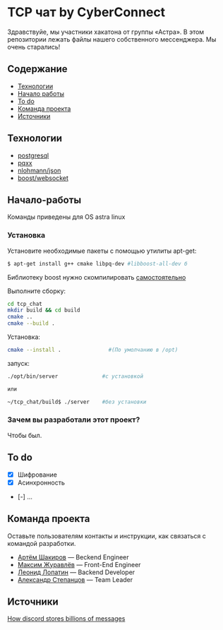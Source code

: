 # TCP чат by CyberConnect

Здравствуйе, мы участники хакатона от группы «Астра». В этом репозитории лежать файлы нашего собственного мессенджера. Мы очень старались!

## Содержание
- [Технологии](#технологии)
- [Начало работы](#начало-работы)
- [To do](#to-do)
- [Команда проекта](#команда-проекта)
- [Источники](#Источники)

## Технологии
- [postgresql](https://www.postgresql.org/)
- [pqxx](https://github.com/jtv/libpqxx)
- [nlohmann/json](https://github.com/nlohmann/json)
- [boost/websocket](https://github.com/boostorg)

## Начало-работы
Команды приведены для OS astra linux

### Установка

Установите необходимые пакеты с помощью утилиты apt-get:
```sh
$ apt-get install g++ cmake libpq-dev #libboost-all-dev б
```
Библиотеку boost нужно скомпилировать [самостоятельно](https://stackoverflow.com/questions/12578499/how-to-install-boost-on-ubuntu)

Выполните сборку:
```sh
cd tcp_chat
mkdir build && cd build
cmake ..
cmake --build .
```

Установка:
```sh
cmake --install .               #(По умолчанию в /opt)
```

запуск:
```sh
./opt/bin/server              #с установкой

или 

~/tcp_chat/build$ ./server    #без установки
```

### Зачем вы разработали этот проект?
Чтобы был.

## To do
- [x] Шифрование
- [x] Асинхронность
- [-] ...

## Команда проекта
Оставьте пользователям контакты и инструкции, как связаться с командой разработки.

- [Артём Шакиров](https://github.com/artemka-sh) — Beckend Engineer
- [Максим Журавлёв](https://github.com/makszhuravlev) — Front-End Engineer
- [Леонид Лопатин](https://github.com/MagentaNyashka) — Backend Developer
- [Александр Степанцов](https://github.com/sashok112) — Team Leader

## Источники
[How discord stores billions of messages](https://discord.com/blog/how-discord-stores-billions-of-messages)

